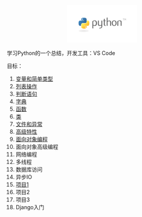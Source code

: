 <p align="center">
  <a href="https://book.douban.com/subject/26829016/">
    <img height="100" src="./res/img/python-logo.png?sanitize=true">
  </a>
</p>

学习Python的一个总结，开发工具：VS Code

目标：

1. [变量和简单类型](https://github.com/tangming579/python-web/blob/master/note/1-%E5%8F%98%E9%87%8F%E5%92%8C%E7%AE%80%E5%8D%95%E7%B1%BB%E5%9E%8B.md)
2. [列表操作](https://github.com/tangming579/python-web/blob/master/note/2-%E5%88%97%E8%A1%A8%E6%93%8D%E4%BD%9C.md)
3. [判断语句](https://github.com/tangming579/python-web/blob/master/note/3-%E5%88%A4%E6%96%AD%E8%AF%AD%E5%8F%A5.md)
4. [字典](https://github.com/tangming579/python-web/blob/master/note/4-%E5%AD%97%E5%85%B8.md)
5. [函数](https://github.com/tangming579/python-web/blob/master/note/5-%E5%87%BD%E6%95%B0.md)
6. [类](https://github.com/tangming579/python-web/blob/master/note/6-%E7%B1%BB.md)
7. [文件和异常](https://github.com/tangming579/python-web/blob/master/note/7-%E6%96%87%E4%BB%B6%E5%92%8C%E5%BC%82%E5%B8%B8.md)
8. [高级特性](https://github.com/tangming579/python-web/blob/master/note/8-%E9%AB%98%E7%BA%A7%E7%89%B9%E6%80%A7.md)
9. [面向对象编程](https://github.com/tangming579/python-web/blob/master/note/9-%E9%9D%A2%E5%90%91%E5%AF%B9%E8%B1%A1%E7%BC%96%E7%A8%8B.md)
10. 面向对象高级编程
11. 网络编程
12. 多线程
13. 数据库访问
14. 异步IO
15. [项目1](https://github.com/tangming579/python-web/blob/master/note/%E9%A1%B9%E7%9B%AE1.md)
16. 项目2
17. 项目3
18. Django入门
